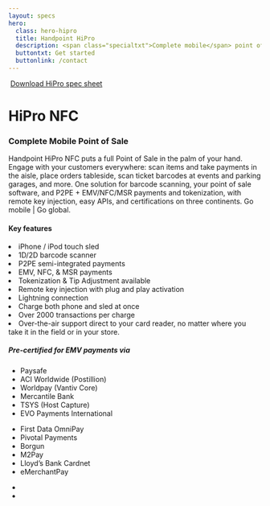 ```yaml
---
layout: specs
hero: 
  class: hero-hipro
  title: Handpoint HiPro
  description: <span class="specialtxt">Complete mobile</span> point of sale
  buttontxt: Get started
  buttonlink: /contact
---
```

<div class="section section-internal">
	<div class="container">
		<div class="row">
			<div class="col-md-3 col-sm-4 section-internal-left">
				<img src="https://handpoint.imgix.net/Website%20refresh%20photos/product-images/HiPro_and_Sled.png" class="img-responsive" alt=""/> 
				<a class="btn btn-default bt-custom-out" href="https://handpoint.imgix.net/Website%20refresh%20photos/spec-sheets/SpecSheets%20HiPro.pdf" role="button">Download HiPro spec sheet</a>
			</div>
			<div class="col-md-8 col-sm-8">
				<h1>HiPro NFC</h1>
				<h3>Complete Mobile Point of Sale</h3>
				<p>Handpoint HiPro NFC puts a full Point of Sale in the palm of your hand. Engage with your customers everywhere: scan items and take payments in the aisle, place orders tableside, scan ticket barcodes at events and parking garages, and more. One solution for barcode scanning, your point of sale software, and P2PE + EMV/NFC/MSR payments and tokenization, with remote key injection, easy APIs, and certifications on three continents. Go mobile | Go global.</p>
				<h4>Key features</h4>
				<li>iPhone / iPod touch sled</li>
				<li>1D/2D barcode scanner</li>
				<li>P2PE semi-integrated payments</li>
				<li>EMV, NFC, & MSR payments</li>
				<li>Tokenization & Tip Adjustment available</li>
				<li>Remote key injection with plug and play activation</li>
				<li>Lightning connection</li>
				<li>Charge both phone and sled at once</li>
				<li>Over 2000 transactions per charge</li>
				<li>Over-the-air support direct to your card reader, no matter where you take it in the field or in your store.</li>
				<div class="section-internal-orangebox">
					<h5>Pre-certified for EMV payments via</h5>
					<div class="row">
						<div class="col-md-6 col-sm-6">
						<ul>
						<li>Paysafe</li>
						<li>ACI Worldwide (Postillion)</li>
						<li>Worldpay (Vantiv Core)</li>
						<li>Mercantile Bank</li>
						<li>TSYS (Host Capture)</li>
						<li>EVO Payments International</li>
						</ul>
						</div>
						<div class="col-md-6 col-sm-6">
						<ul>
						<li>First Data OmniPay</li>
						<li>Pivotal Payments</li>
						<li>Borgun</li>
						<li>M2Pay</li>
						<li>Lloyd’s Bank Cardnet</li>
						<li>eMerchantPay</li>
						</ul>
						</div>
					</div>
				</div>
				<div class="section-internal-botpics">
					<ul class="list-inline">
						<li><img src="https://handpoint.imgix.net/Website%20refresh%20photos/product-images/HiPro%20Single%20Charger.png" alt=""/></li>
						<li><img src="https://handpoint.imgix.net/Website%20refresh%20photos/product-images/HiPro%20Multi%20Charger.png" alt=""/></li>
					</ul>
				</div>
			</div>
		</div>
	</div>
</div>